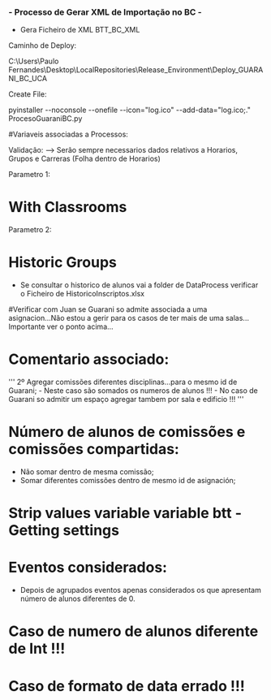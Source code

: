 ### - Processo de Gerar XML de Importação no BC - ###

- Gera Ficheiro de XML BTT_BC_XML


Caminho de Deploy:

C:\Users\Paulo Fernandes\Desktop\LocalRepositories\Release_Environment\Deploy_GUARANI_BC_UCA

Create File:

pyinstaller --noconsole --onefile --icon="log.ico" --add-data="log.ico;." ProcesoGuaraniBC.py

#Variaveis associadas a Processos:

Validação:
--> Serão sempre necessarios dados relativos a Horarios, Grupos e Carreras (Folha dentro de Horarios)

Parametro 1:
# With Classrooms

Parametro 2:
# Historic Groups

* Se consultar o historico de alunos vai a folder de DataProcess verificar o Ficheiro de HistoricoInscriptos.xlsx


#Verificar com Juan se Guarani so admite associada a uma asignacion...Não estou a gerir para os casos de ter mais de uma salas...
Importante ver o ponto acima...

# Comentario associado:
'''
	2º Agregar comissões diferentes disciplinas...para o mesmo id de Guarani;
	 - Neste caso são somados os numeros de alunos !!!
	 - No caso de Guarani so admitir um espaço agregar tambem por sala e edificio !!!
'''


# Número de alunos de comissões e comissões compartidas:
- Não somar dentro de mesma comissão;
- Somar diferentes comissões dentro de mesmo id de asignación;

# Strip values variable variable btt - Getting settings

# Eventos considerados:

- Depois de agrupados eventos apenas considerados os que apresentam número de alunos diferentes de 0.

# Caso de numero de alunos diferente de Int !!!
# Caso de formato de data errado !!!